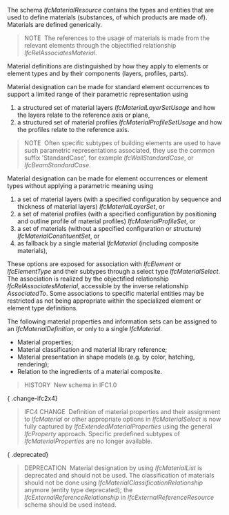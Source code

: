 The schema _IfcMaterialResource_ contains the types and entities that are used to define materials (substances, of which products are made of). Materials are defined generically.

> NOTE&nbsp; The references to the usage of materials is made from the relevant elements through the objectified relationship _IfcRelAssociatesMaterial_.

Material definitions are distinguished by how they apply to elements or element types and by their components (layers, profiles, parts).

Material designation can be made for standard element occurrences to support a limited range of their parametric representation using

1. a structured set of material layers _IfcMaterialLayerSetUsage_ and how the layers relate to the reference axis or plane,
2. a structured set of material profiles _IfcMaterialProfileSetUsage_ and how the profiles relate to the reference axis.

> NOTE&nbsp; Often specific subtypes of building elements are used to have such parametric representations associated, they use the common suffix 'StandardCase', for example _IfcWallStandardCase_, or _IfcBeamStandardCase_.

Material designation can be made for element occurrences or element types without applying a parametric meaning using

1. a set of material layers (with a specified configuration by sequence and thickness of material layers) _IfcMaterialLayerSet_, or 
2. a set of material profiles (with a specified configuration by positioning and outline profile of material profiles) _IfcMaterialProfileSet_, or
3. a set of materials (without a specified configuration or structure) _IfcMaterialConstituentSet_, or
4. as fallback by a single material _IfcMaterial_ (including composite materials),

These options are exposed for association with _IfcElement_ or _IfcElementType_ and their subtypes through a select type _IfcMaterialSelect_. The association is realized by the objectified relationship _IfcRelAssociatesMaterial_, accessible by the inverse relationship _AssociatedTo_. Some associations to specific material entities may be restricted as not being appropriate within the specialized element or element type definitions.

The following material properties and information sets can be assigned to an _IfcMaterialDefinition_, or only to a single _IfcMaterial_.

* Material properties;
* Material classification and material library reference;
* Material presentation in shape models (e.g. by color, hatching, rendering);
* Relation to the ingredients of a material composite.

> HISTORY&nbsp; New schema in IFC1.0

{ .change-ifc2x4}
> IFC4 CHANGE&nbsp; Definition of material properties and their assignment to _IfcMaterial_ or other appropriate options in _IfcMaterialSelect_ is now fully captured by _IfcExtendedMaterialProperties_ using the general _IfcProperty_ approach. Specific predefined subtypes of _IfcMaterialProperties_ are no longer available.

{ .deprecated}
> DEPRECATION&nbsp; Material designation by using _IfcMaterialList_ is deprecated and should not be used. The classification of materials should not be done using _IfcMaterialClassificationRelationship_ anymore (entity type deprecated); the _IfcExternalReferenceRelationship_ in _IfcExternalReferenceResource_ schema should be used instead.
